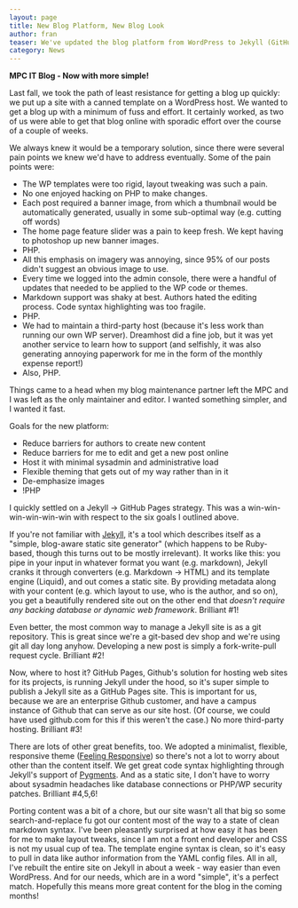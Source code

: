 ```yaml
---
layout: page
title: New Blog Platform, New Blog Look
author: fran
teaser: We've updated the blog platform from WordPress to Jekyll (GitHub Pages)!  We also took the opportunity to refresh the blog's look.  Read more about the motivations for the switch.
category: News
---
```


**MPC IT Blog - Now with more simple!**

Last fall, we took the path of least resistance for getting a blog up quickly: we put up a site with a canned template on a WordPress host.  We wanted to get a blog up with a minimum of fuss and effort.  It certainly worked, as two of us were able to get that blog online with sporadic effort over the course of a couple of weeks.  

We always knew it would be a temporary solution, since there were several pain points we knew we'd have to address eventually.  Some of the pain points were:

* The WP templates were too rigid, layout tweaking was such a pain.
* No one enjoyed hacking on PHP to make changes.
* Each post required a banner image, from which a thumbnail would be automatically generated, usually in some sub-optimal way (e.g. cutting off words)
* The home page feature slider was a pain to keep fresh.  We kept having to photoshop up new banner images.
* PHP.
* All this emphasis on imagery was annoying, since 95% of our posts didn't suggest an obvious image to use.
* Every time we logged into the admin console, there were a handful of updates that needed to be applied to the WP code or themes.
* Markdown support was shaky at best.  Authors hated the editing process.  Code syntax highlighting was too fragile.
* PHP.
* We had to maintain a third-party host (because it's less work than running our own WP server).  Dreamhost did a fine job, but it was yet another service to learn how to support (and selfishly, it was also generating annoying paperwork for me in the form of the monthly expense report!)
* Also, PHP.

Things came to a head when my blog maintenance partner left the MPC and I was left as the only maintainer and editor.  I wanted something simpler, and I wanted it fast.

Goals for the new platform:

* Reduce barriers for authors to create new content
* Reduce barriers for me to edit and get a new post online
* Host it with minimal sysadmin and administrative load
* Flexible theming that gets out of my way rather than in it
* De-emphasize images
* !PHP

I quickly settled on a Jekyll -> GitHub Pages strategy.  This was a win-win-win-win-win-win with respect to the six goals I outlined above.  

If you're not familiar with [Jekyll](http://jekyllrb.com/), it's a tool which describes itself as a "simple, blog-aware static site generator" (which happens to be Ruby-based, though this turns out to be mostly irrelevant).  It works like this: you pipe in your input in whatever format you want (e.g. markdown), Jekyll cranks it through converters (e.g. Markdown -> HTML) and its template engine (Liquid), and out comes a static site.  By providing metadata along with your content (e.g. which layout to use, who is the author, and so on), you get a beautifully rendered site out on the other end that _doesn't require any backing database or dynamic web framework_.  Brilliant #1!

Even better, the most common way to manage a Jekyll site is as a git repository.  This is great since we're a git-based dev shop and we're using git all day long anyhow.  Developing a new post is simply a fork-write-pull request cycle. Brilliant #2!

Now, where to host it? GitHub Pages, Github's solution for hosting web sites for its projects, is running Jekyll under the hood, so it's super simple to publish a Jekyll site as a GitHub Pages site.  This is important for us, because we are an enterprise Github customer, and have a campus instance of Github that can serve as our site host.  (Of course, we could have used github.com for this if this weren't the case.) No more third-party hosting.  Brilliant #3!

There are lots of other great benefits, too.  We adopted a minimalist, flexible, responsive theme ([Feeling Responsive](https://phlow.github.io/feeling-responsive/)) so there's not a lot to worry about other than the content itself.  We get great code syntax highlighting through Jekyll's support of [Pygments](http://pygments.org/).  And as a static site, I don't have to worry about sysadmin headaches like database connections or PHP/WP security patches.  Brilliant #4,5,6!

Porting content was a bit of a chore, but our site wasn't all that big so some search-and-replace fu got our content most of the way to a state of clean markdown syntax.  I've been pleasantly surprised at how easy it has been for me to make layout tweaks, since I am not a front end developer and CSS is not my usual cup of tea.  The template engine syntax is clean, so it's easy to pull in data like author information from the YAML config files.  All in all, I've rebuilt the entire site on Jekyll in about a week - way easier than even WordPress.  And for our needs, which are in a word "simple", it's a perfect match.  Hopefully this means more great content for the blog in the coming months!
